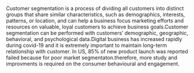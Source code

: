 Customer segmentation is a process of dividing all customers into distinct groups that share similar characteristics,
such as demographics, interests, patterns, or location, and can help a business focus marketing efforts and resources on valuable,
loyal customers to achieve business goals.Customer segmentation can be performed with customers’ demographic, geographic, behavioral,
and psychological data.Digital business has increased rapidly during covid-19 and it is extremely important to maintain long-term relationship with customer.
In US, 85% of new product launch was reported failed because for poor market segmentaton.therefore, more study and improvments is required on the consumer behavioural and engagement.

